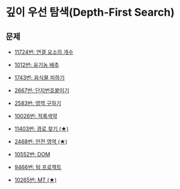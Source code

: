 깊이 우선 탐색(Depth-First Search)
=======

문제
----
 * [11724번: 연결 요소의 개수](https://www.acmicpc.net/problem/11724)
  
 * [1012번: 유기농 배추](https://www.acmicpc.net/problem/1012)
   
 * [1743번: 음식물 피하기](https://www.acmicpc.net/problem/1743)
 
 * [2667번: 단지번호붙이기](https://www.acmicpc.net/problem/2667)
 
 * [2583번: 영역 구하기](https://www.acmicpc.net/problem/2583)
 
 * [10026번: 적록색약](https://www.acmicpc.net/problem/10026)
 
 * [11403번: 경로 찾기 (★)](https://www.acmicpc.net/problem/11403)  
 
 * [2468번: 안전 영역 (★)](https://www.acmicpc.net/problem/2468)  
 
 * [10552번: DOM](https://www.acmicpc.net/problem/10552)
 
 * [9466번: 텀 프로젝트](https://www.acmicpc.net/problem/9466)
 
 * [10265번: MT (★)](https://www.acmicpc.net/problem/10265)
